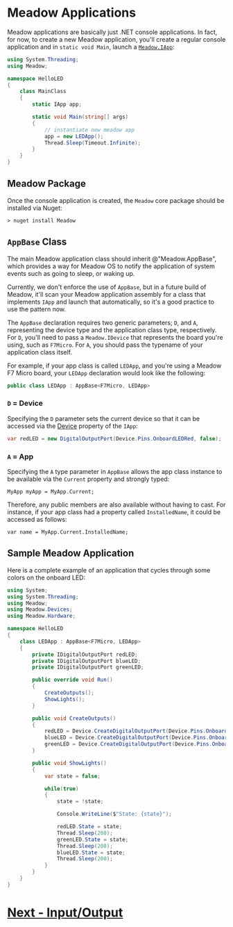 # Meadow Applications

Meadow applications are basically just .NET console applications. In fact, for now, to create a new Meadow application, you'll create a regular console application and in `static void Main`, launch a [`Meadow.IApp`](xref:Meadow.IApp):

```csharp
using System.Threading;
using Meadow;

namespace HelloLED
{
    class MainClass
    {
        static IApp app;

        static void Main(string[] args)
        {
            // instantiate new meadow app
            app = new LEDApp();
            Thread.Sleep(Timeout.Infinite);
        }
    }
}
```

## Meadow Package

Once the console application is created, the `Meadow` core package should be installed via Nuget:

```
> nuget install Meadow
```

## `AppBase` Class

The main Meadow application class should inherit @"Meadow.AppBase", which provides a way for Meadow OS to notify the application of system events such as going to sleep, or waking up.

Currently, we don't enforce the use of `AppBase`, but in a future build of Meadow, it'll scan your Meadow application assembly for a class that implements `IApp` and launch that automatically, so it's a good practice to use the pattern now.

The `AppBase` declaration requires two generic parameters; `D`, and `A`, representing the device type and the application class type, respectively. For `D`, you'll need to pass a `Meadow.IDevice` that represents the board you're using, such as `F7Micro`. For `A`, you should pass the typename of your application class itself. 

For example, if your app class is called `LEDApp`, and you're using a Meadow F7 Micro board, your `LEDApp` declaration would look like the following:

```csharp
public class LEDApp : AppBase<F7Micro, LEDApp>
```

### `D` = Device

Specifying the `D` parameter sets the current device so that it can be accessed via the [Device](xref:Meadow.AppBase.Device) property of the `IApp`:

```csharp
var redLED = new DigitalOutputPort(Device.Pins.OnboardLEDRed, false);
```

### `A` = App

Specifying the `A` type parameter in `AppBase` allows the app class instance to be available via the `Current` property and strongly typed:

```
MyApp myApp = MyApp.Current;
```

Therefore, any public members are also available without having to cast. For instance, if your app class had a property called `InstalledName`, it could be accessed as follows:

```
var name = MyApp.Current.InstalledName;
```

## Sample Meadow Application

Here is a complete example of an application that cycles through some colors on the onboard LED:


```csharp
using System;
using System.Threading;
using Meadow;
using Meadow.Devices;
using Meadow.Hardware;

namespace HelloLED
{
    class LEDApp : AppBase<F7Micro, LEDApp>
    {
        private IDigitalOutputPort redLED;
        private IDigitalOutputPort blueLED;
        private IDigitalOutputPort greenLED;

        public override void Run()
        {
            CreateOutputs();
            ShowLights();
        }

        public void CreateOutputs()
        {
            redLED = Device.CreateDigitalOutputPort(Device.Pins.OnboardLEDRed);
            blueLED = Device.CreateDigitalOutputPort(Device.Pins.OnboardLEDBlue);
            greenLED = Device.CreateDigitalOutputPort(Device.Pins.OnboardLEDGreen);
        }

        public void ShowLights()
        {
            var state = false;

            while(true)
            {
                state = !state;

                Console.WriteLine($"State: {state}");

                redLED.State = state;
                Thread.Sleep(200);
                greenLED.State = state;
                Thread.Sleep(200);
                blueLED.State = state;
                Thread.Sleep(200);
            }
        }
    }
}
```

# [Next - Input/Output](/guides/Meadow_Basics/IO/index.html)